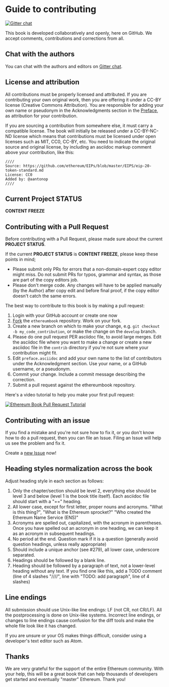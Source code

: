 # Guide to contributing

[![Gitter chat](https://badges.gitter.im/gitterHQ/gitter.png)](https://gitter.im/ethereumbook/Lobby)

This book is developed collaboratively and openly, here on GitHub. We accept comments, contributions and corrections from all.

## Chat with the authors

You can chat with the authors and editors on [Gitter chat](https://gitter.im/ethereumbook/Lobby).

## License and attribution

All contributions must be properly licensed and attributed. If you are contributing your own original work, then you are offering it under a CC-BY license (Creative Commons Attribution). You are responsible for adding your own name or pseudonym in the Acknowledgments section in the [Preface](preface.asciidoc), as attribution for your contribution.

If you are sourcing a contribution from somewhere else, it must carry a compatible license. The book will initially be released under a CC-BY-NC-ND license which means that contributions must be licensed under open licenses such as MIT, CC0, CC-BY, etc. You need to indicate the original source and original license, by including an asciidoc markup comment above your contribution, like this:

```asciidoc
////
Source: https://github.com/ethereum/EIPs/blob/master/EIPS/eip-20-token-standard.md
License: CC0
Added by: @aantonop
////
```

## Current Project STATUS
**CONTENT FREEZE**

## Contributing with a Pull Request

Before contributing with a Pull Request, please made sure about the current **PROJECT STATUS**.

If the current **PROJECT STATUS** is **CONTENT FREEZE**, please keep these points in mind;

* Please submit only PRs for errors that a non-domain-expert copy editor might miss. Do not submit PRs for typos, grammar and syntax, as those are part of the copy editors job.
* Please don't merge code. Any changes will have to be applied manually (by the Author) after copy edit and before final proof, if the copy editor doesn't catch the same errors.


The best way to contribute to this book is by making a pull request:

1. Login with your GitHub account or create one now
2. [Fork](https://github.com/ethereumbook/ethereumbook#fork-destination-box) the `ethereumbook` repository. Work on your fork.
3. Create a new branch on which to make your change, e.g. `git checkout -b my_code_contribution`, or make the change on the `develop` branch.
4. Please do one pull request PER asciidoc file, to avoid large merges. Edit the asciidoc file where you want to make a change or create a new asciidoc file in the `contrib` directory if you're not sure where your contribution might fit.
5. Edit `preface.asciidoc` and add your own name to the list of contributors under the Acknowledgment section. Use your name, or a GitHub username, or a pseudonym.
6. Commit your change. Include a commit message describing the correction.
7. Submit a pull request against the ethereumbook repository.

Here's a video tutorial to help you make your first pull request:

[![Ethereum Book Pull Request Tutorial](https://img.youtube.com/vi/IBYHohWm_5w/0.jpg)](https://www.youtube.com/watch?v=IBYHohWm_5w)

## Contributing with an issue

If you find a mistake and you're not sure how to fix it, or you don't know how to do a pull request, then you can file an Issue. Filing an Issue will help us see the problem and fix it.

Create a [new Issue](https://github.com/ethereumbook/ethereumbook/issues/new) now!

## Heading styles normalization across the book

Adjust heading style in each section as follows:

1. Only the chapter/section should be level 2, everything else should be level 3 and below (level 1 is the book title itself). Each asciidoc file should start with a "==" heading.
2. All lower case, except for first letter, proper nouns and acronyms. "What is this thing?", "What is the Ethereum sprocket?" "Who created the Ethereum Name Service (ENS)"
3. Acronyms are spelled out, capitalized, with the acronym in parentheses. Once you have spelled out an acronym in one heading, we can keep it as an acronym in subsequent headings.
4. No period at the end. Question mark if it is a question (generally avoid question headings, unless really appropriate)
5. Should include a unique anchor (see #279), all lower case, underscore separated.
6. Headings should be followed by a blank line.
7. Heading should be followed by a paragraph of text, not a lower-level heading without any text. If you find one like this, add a TODO comment (line of 4 slashes "////", line with "TODO: add paragraph", line of 4 slashes)

## Line endings

All submission should use Unix-like line endings: LF (not CR, not CR/LF). All the postprocessing is done on Unix-like systems. Incorrect line endings, or changes to line endings cause confusion for the diff tools and make the whole file look like it has changed.

If you are unsure or your OS makes things difficult, consider using a developer's text editor such as Atom.

## Thanks

We are very grateful for the support of the entire Ethereum community. With your help, this will be a great book that can help thousands of developers get started and eventually "master" Ethereum. Thank you!
